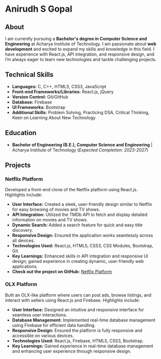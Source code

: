 # Anirudh S Gopal

## About
I am currently pursuing a **Bachelor's degree in Computer Science and Engineering** at Acharya Institute of Technology. I am passionate about **web development** and excited to expand my skills and knowledge in this field. I have experience with React.js, API integration, and responsive design, and I’m always eager to learn new technologies and tackle challenging projects.

## Technical Skills
- **Languages:** C, C++, HTML5, CSS3, JavaScript
- **Front-end Frameworks/Libraries:** React.js, jQuery
- **Version Control:** Git/GitHub
- **Database:** Firebase
- **UI Frameworks:** Bootstrap
- **Additional Skills:** Problem Solving, Practicing DSA, Critical Thinking, Keen on Learning About New Technology

## Education
-
  **Bachelor of Engineering (B.E.), Computer Science and Engineering** | Acharya Institute of Technology (_Expected Completion: 2023-2027_)

## Projects
### Netflix Platform
Developed a front-end clone of the Netflix platform using React.js. Highlights include:
- **User Interface:** Created a sleek, user-friendly design similar to Netflix for easy browsing of movies and TV shows.
- **API Integration:** Utilized the TMDb API to fetch and display detailed information on movies and TV shows.
- **Dynamic Search:** Added a search feature for quick and easy title discovery.
- **Responsive Design:** Ensured the application works seamlessly across all devices.
- **Technologies Used:** React.js, HTML5, CSS3, CSS Modules, Bootstrap, Git.
- **Key Learnings:** Enhanced skills in API integration and responsive UI design; gained experience in creating dynamic, user-friendly web applications.
- **Check out the project on GitHub:** [Netflix Platform](https://github.com/AnirudhSGopal/NetflixPlatform)

### OLX Platform
Built an OLX-like platform where users can post ads, browse listings, and interact with sellers using React.js and Firebase. Highlights include:
- **User Interface:** Designed an intuitive and responsive interface for seamless user interactions.
- **Database Management:** Implemented real-time database management using Firebase for efficient data handling.
- **Responsive Design:** Ensured the platform is fully responsive and accessible on various devices.
- **Technologies Used:** React.js, Firebase, HTML5, CSS3, Bootstrap.
- **Key Learnings:** Gained experience in real-time database management and enhancing user experience through responsive design.
